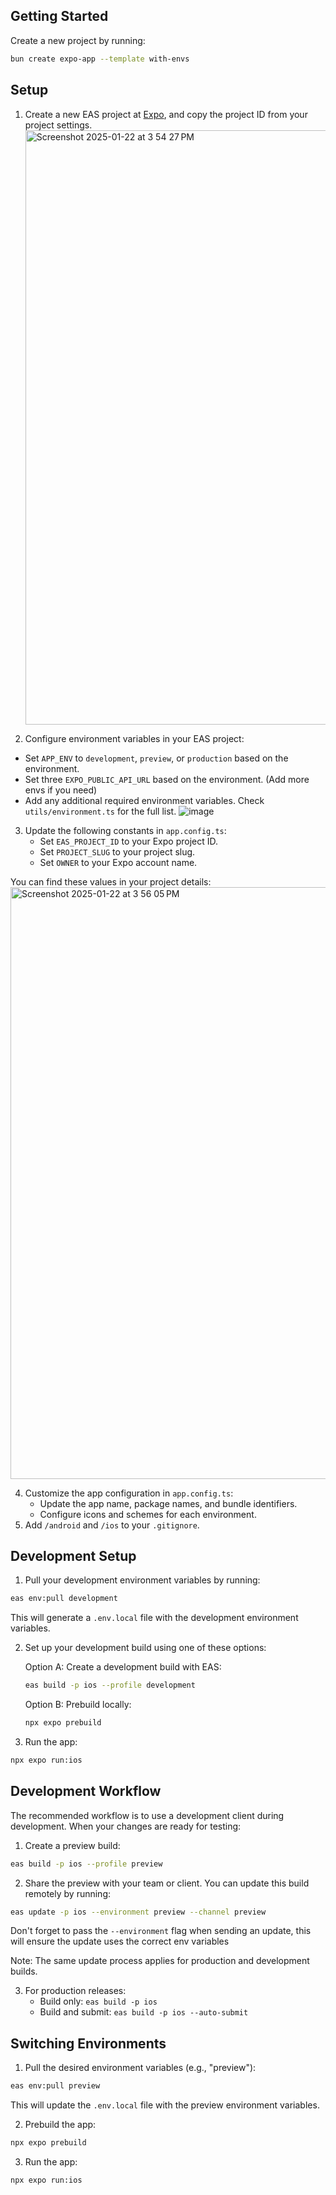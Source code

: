 ## Getting Started

Create a new project by running:

```bash
bun create expo-app --template with-envs
```

## Setup

1. Create a new EAS project at [Expo](https://expo.dev), and copy the project ID from your project settings.
   <img width="951" alt="Screenshot 2025-01-22 at 3 54 27 PM" src="https://github.com/user-attachments/assets/35fb62be-dee0-4ee8-acb1-0fd85ef82ceb" />

2. Configure environment variables in your EAS project:

- Set `APP_ENV` to `development`, `preview`, or `production` based on the environment.
- Set three `EXPO_PUBLIC_API_URL` based on the environment. (Add more envs if you need)
- Add any additional required environment variables. Check `utils/environment.ts` for the full list.
  ![image](https://github.com/user-attachments/assets/13edbebc-c2a3-49d4-aa90-c5d4d5d105ae)

3. Update the following constants in `app.config.ts`:
   - Set `EAS_PROJECT_ID` to your Expo project ID.
   - Set `PROJECT_SLUG` to your project slug.
   - Set `OWNER` to your Expo account name.

You can find these values in your project details:
<img width="947" alt="Screenshot 2025-01-22 at 3 56 05 PM" src="https://github.com/user-attachments/assets/e8e17cef-8cbb-4d25-b09a-d861d08b6b2c" />

4. Customize the app configuration in `app.config.ts`:
   - Update the app name, package names, and bundle identifiers.
   - Configure icons and schemes for each environment.
5. Add `/android` and `/ios` to your `.gitignore`.

## Development Setup

1. Pull your development environment variables by running:

```bash
eas env:pull development
```

This will generate a `.env.local` file with the development environment variables.

2. Set up your development build using one of these options:

   Option A: Create a development build with EAS:

   ```bash
   eas build -p ios --profile development
   ```

   Option B: Prebuild locally:

   ```bash
   npx expo prebuild
   ```

3. Run the app:

```bash
npx expo run:ios
```

## Development Workflow

The recommended workflow is to use a development client during development. When your changes are ready for testing:

1. Create a preview build:

```bash
eas build -p ios --profile preview
```

2. Share the preview with your team or client. You can update this build remotely by running:

```bash
eas update -p ios --environment preview --channel preview
```

Don't forget to pass the `--environment` flag when sending an update, this will ensure the update uses the correct env variables

Note: The same update process applies for production and development builds.

3. For production releases:
   - Build only: `eas build -p ios`
   - Build and submit: `eas build -p ios --auto-submit`

## Switching Environments

1. Pull the desired environment variables (e.g., "preview"):

```bash
eas env:pull preview
```

This will update the `.env.local` file with the preview environment variables.

2. Prebuild the app:

```bash
npx expo prebuild
```

3. Run the app:

```bash
npx expo run:ios
```

